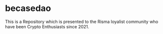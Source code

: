 # becasedao
This is a Repository which is presented to the Risma loyalist community who have been Crypto Enthusiasts since 2021.
